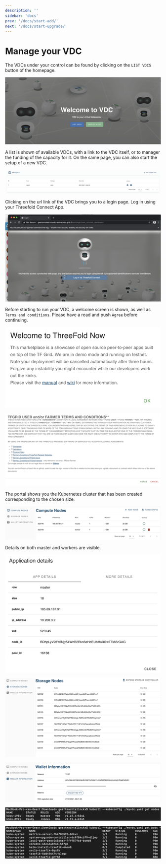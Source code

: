 ```yaml
---
description: ''
sidebar: 'docs'
prev: '/docs/start-add/'
next: '/docs/start-upgrade/'
---
```


# Manage your VDC

The VDCs under your control can be found by clicking on the `LIST VDCS` button of the homepage.

![](./img/00_vdc_homepage.png)

A list is shown of available VDCs, with a link to the VDC itself, or to manager the funding of the capacity for it. On the same page, you can also start the setup of a new VDC.

![](./img/11_vdc_overview.png)

Clicking on the url link of the VDC brings you to a login page. Log in using your Threefold Connect App.

![](./img/21_vdc_portal_login.png)

Before starting to run your VDC, a welcome screen is shown, as well as `Terms and conditions`. Please have a read and push `Àgree` before continuing.

![](./img/22_vdc_portal_welcome.png)

![](./img/23_vdc_portal_t_and_c.png)

The portal shows you the Kubernetes cluster that has been created corresponding to the chosen size.

![](./img/24_vdc_portal_compute.png)

Details on both master and workers are visible.

![](./img/25_vdc_portal_compute_detail_master.png)

![](./img/26_vdc_portal_storage_nodes.png)

![](./img/27_vdc_portal_wallet.png)

![](./img/31_vdc_terminal_k8s_nodes.png)

![](./img/32_vdc_terminal_k8s_pods.png)

